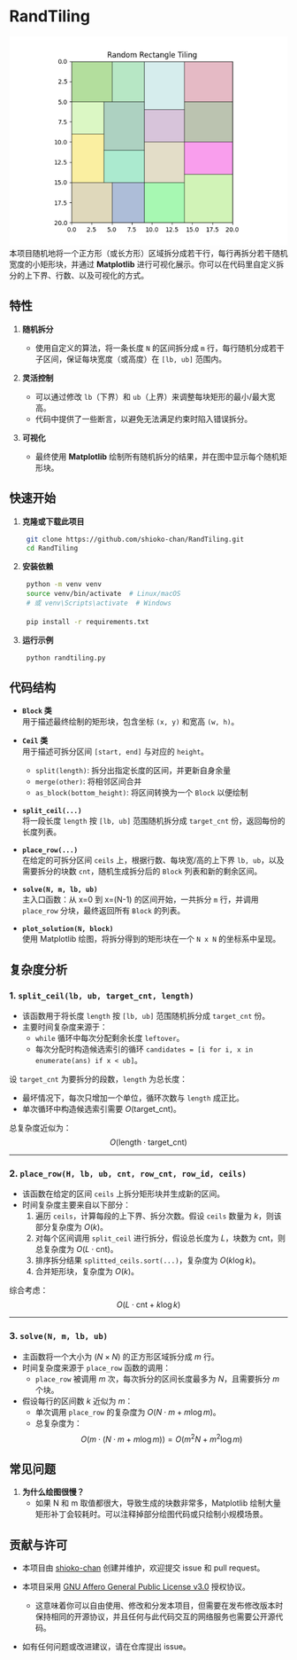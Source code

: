 # RandTiling
![Random Rectangle Tiling](./image/Figure_1.png)  
本项目随机地将一个正方形（或长方形）区域拆分成若干行，每行再拆分若干随机宽度的小矩形块，并通过 **Matplotlib** 进行可视化展示。你可以在代码里自定义拆分的上下界、行数、以及可视化的方式。

## 特性

1. **随机拆分**  
   - 使用自定义的算法，将一条长度 `N` 的区间拆分成 `m` 行，每行随机分成若干子区间，保证每块宽度（或高度）在 `[lb, ub]` 范围内。

2. **灵活控制**  
   - 可以通过修改 `lb`（下界）和 `ub`（上界）来调整每块矩形的最小/最大宽高。  
   - 代码中提供了一些断言，以避免无法满足约束时陷入错误拆分。

3. **可视化**  
   - 最终使用 **Matplotlib** 绘制所有随机拆分的结果，并在图中显示每个随机矩形块。


## 快速开始
1. **克隆或下载此项目**
   ```bash
    git clone https://github.com/shioko-chan/RandTiling.git
    cd RandTiling
   ```
2. **安装依赖**
   ```bash
    python -m venv venv
    source venv/bin/activate  # Linux/macOS
    # 或 venv\Scripts\activate  # Windows

    pip install -r requirements.txt
   ```
3. **运行示例**
   ```bash
    python randtiling.py
   ```

## 代码结构

- **`Block` 类**  
  用于描述最终绘制的矩形块，包含坐标 `(x, y)` 和宽高 `(w, h)`。

- **`Ceil` 类**  
  用于描述可拆分区间 `[start, end]` 与对应的 `height`。  
  - `split(length)`: 拆分出指定长度的区间，并更新自身余量  
  - `merge(other)`: 将相邻区间合并  
  - `as_block(bottom_height)`: 将区间转换为一个 `Block` 以便绘制

- **`split_ceil(...)`**  
  将一段长度 `length` 按 `[lb, ub]` 范围随机拆分成 `target_cnt` 份，返回每份的长度列表。

- **`place_row(...)`**  
  在给定的可拆分区间 `ceils` 上，根据行数、每块宽/高的上下界 `lb, ub`，以及需要拆分的块数 `cnt`，随机生成拆分后的 `Block` 列表和新的剩余区间。

- **`solve(N, m, lb, ub)`**  
  主入口函数：从 x=0 到 x=(N-1) 的区间开始，一共拆分 `m` 行，并调用 `place_row` 分块，最终返回所有 `Block` 的列表。

- **`plot_solution(N, block)`**  
  使用 Matplotlib 绘图，将拆分得到的矩形块在一个 `N x N` 的坐标系中呈现。

## 复杂度分析

### 1. `split_ceil(lb, ub, target_cnt, length)`

- 该函数用于将长度 `length` 按 `[lb, ub]` 范围随机拆分成 `target_cnt` 份。
- 主要时间复杂度来源于：
  - `while` 循环中每次分配剩余长度 `leftover`。
  - 每次分配时构造候选索引的循环 `candidates = [i for i, x in enumerate(ans) if x < ub]`。

设 `target_cnt` 为要拆分的段数，`length` 为总长度：
- 最坏情况下，每次只增加一个单位，循环次数与 `length` 成正比。
- 单次循环中构造候选索引需要 $O(\text{target_cnt})$。

总复杂度近似为：
$$O(\text{length} \cdot \text{target_cnt})$$

---

### 2. `place_row(H, lb, ub, cnt, row_cnt, row_id, ceils)`

- 该函数在给定的区间 `ceils` 上拆分矩形块并生成新的区间。
- 时间复杂度主要来自以下部分：
  1. 遍历 `ceils`，计算每段的上下界、拆分次数。假设 `ceils` 数量为 $k$，则该部分复杂度为 $O(k)$。
  2. 对每个区间调用 `split_ceil` 进行拆分，假设总长度为 $L$，块数为 $\text{cnt}$，则总复杂度为 $O(L \cdot \text{cnt})$。
  3. 排序拆分结果 `splitted_ceils.sort(...)`，复杂度为 $O(k \log k)$。
  4. 合并矩形块，复杂度为 $O(k)$。

综合考虑：
$$O(L \cdot \text{cnt} + k \log k)$$

---

### 3. `solve(N, m, lb, ub)`

- 主函数将一个大小为 $(N \times N)$ 的正方形区域拆分成 $m$ 行。
- 时间复杂度来源于 `place_row` 函数的调用：
  - `place_row` 被调用 $m$ 次，每次拆分的区间长度最多为 $N$，且需要拆分 $m$ 个块。
- 假设每行的区间数 $k$ 近似为 $m$：
  - 单次调用 `place_row` 的复杂度为 $O(N \cdot m + m \log m)$。
  - 总复杂度为：
$$O(m \cdot (N \cdot m + m \log m)) = O(m^2 N + m^2 \log m)$$


## 常见问题

1. **为什么绘图很慢？**
   - 如果 N 和 m 取值都很大，导致生成的块数非常多，Matplotlib 绘制大量矩形补丁会较耗时。可以注释掉部分绘图代码或只绘制小规模场景。

## 贡献与许可

- 本项目由 [shioko-chan](https://github.com/shioko-chan) 创建并维护，欢迎提交 issue 和 pull request。  

- 本项目采用 [GNU Affero General Public License v3.0](https://www.gnu.org/licenses/agpl-3.0.html) 授权协议。  
  - 这意味着你可以自由使用、修改和分发本项目，但需要在发布修改版本时保持相同的开源协议，并且任何与此代码交互的网络服务也需要公开源代码。

- 如有任何问题或改进建议，请在仓库提出 issue。
